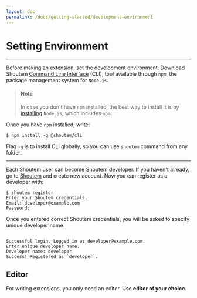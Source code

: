 ```yaml
---
layout: doc
permalink: /docs/getting-started/development-environment
---
```


# Setting Environment
<hr />

Before making an extension, set the development environment. Download Shoutem [Command Line Interface](https://www.npmjs.com/package/@shoutem/cli) (CLI), tool available through `npm`, the package management system for `Node.js`.

> #### Note
> In case you don't have `npm` installed, the best way to install it is by [installing](https://nodejs.org/en/download/) `Node.js`, which includes `npm`.

Once you have `npm` installed, write:

```ShellSession
$ npm install -g @shoutem/cli
``` 

Flag ```-g``` is to install CLI globally, so you can use `shoutem` command from any folder.

<hr />

Each Shoutem user can become Shoutem developer. If you haven't already, go to [Shoutem](www.shoutem.com) and create new account. Now you can register as a developer with:

```ShellSession
$ shoutem register
Enter your Shoutem credentials.
Email: developer@example.com
Password:
```

Once you entered correct Shoutem credentials, you will be asked to specify unique developer name.

```ShellSession

Successful login. Logged in as developer@example.com.
Enter unique developer name.
Developer name: developer
Success! Registered as `developer`.
```

## Editor
For writing extensions, you only need an editor. Use **editor of your choice**.
